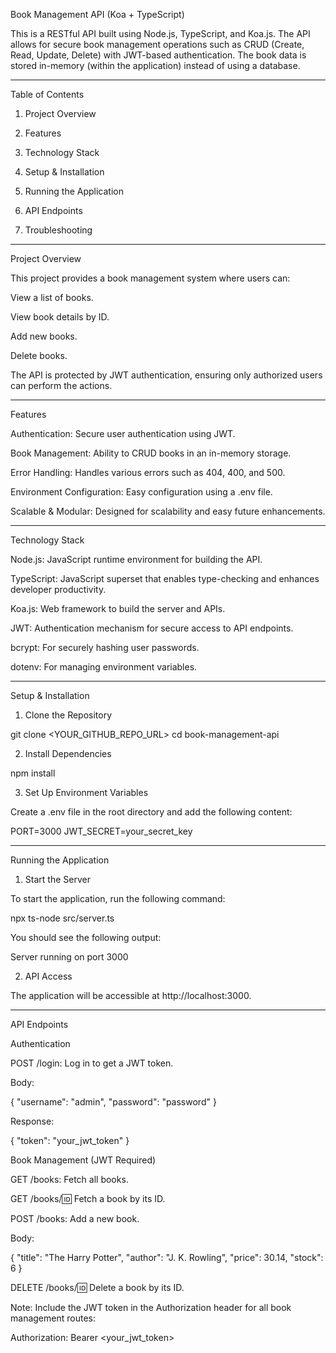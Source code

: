 Book Management API (Koa + TypeScript)
 
This is a RESTful API built using Node.js, TypeScript, and Koa.js. The API allows for secure book management operations such as CRUD (Create, Read, Update, Delete) with JWT-based authentication. The book data is stored in-memory (within the application) instead of using a database.
 
 
--------------------------------------------------------------------
 
Table of Contents
 
1. Project Overview
 
 
2. Features
 
 
3. Technology Stack
 
 
4. Setup & Installation
 
 
5. Running the Application
 
 
6. API Endpoints
 
 
7. Troubleshooting
 
 
 
 
---------------------------------------------------------------------------
 
Project Overview
 
This project provides a book management system where users can:
 
View a list of books.
 
View book details by ID.
 
Add new books.
 
Delete books.
 
 
The API is protected by JWT authentication, ensuring only authorized users can perform the actions.
 
 
-----------------------------------------------------------------------------------------------------
 
Features
 
Authentication: Secure user authentication using JWT.
 
Book Management: Ability to CRUD books in an in-memory storage.
 
Error Handling: Handles various errors such as 404, 400, and 500.
 
Environment Configuration: Easy configuration using a .env file.
 
Scalable & Modular: Designed for scalability and easy future enhancements.
 
 
 
-------------------------------------------------------------------------------
 
Technology Stack
 
Node.js: JavaScript runtime environment for building the API.
 
TypeScript: JavaScript superset that enables type-checking and enhances developer productivity.
 
Koa.js: Web framework to build the server and APIs.
 
JWT: Authentication mechanism for secure access to API endpoints.
 
bcrypt: For securely hashing user passwords.
 
dotenv: For managing environment variables.
 
 
 
----------------------------------------------------------------------------------------------------
 
Setup & Installation
 
1. Clone the Repository
 
git clone <YOUR_GITHUB_REPO_URL>
cd book-management-api
 
2. Install Dependencies
 
npm install
 
3. Set Up Environment Variables
 
Create a .env file in the root directory and add the following content:
 
PORT=3000
JWT_SECRET=your_secret_key
 
 
----------------------------------------------------------------------------------------
 
Running the Application
 
1. Start the Server
 
To start the application, run the following command:
 
npx ts-node src/server.ts
 
You should see the following output:
 
Server running on port 3000
 
2. API Access
 
The application will be accessible at http://localhost:3000.
 
 
-------------------------------------------------------------
 
API Endpoints
 
Authentication
 
POST /login: Log in to get a JWT token.
 
Body:
 
{
  "username": "admin",
  "password": "password"
}
 
Response:
 
{
  "token": "your_jwt_token"
}
 
 
Book Management (JWT Required)
 
GET /books: Fetch all books.
 
GET /books/:id: Fetch a book by its ID.
 
POST /books: Add a new book.
 
Body:
 
{
  "title": "The Harry Potter",
  "author": "J. K. Rowling",
  "price": 30.14,
  "stock": 6
}
 
DELETE /books/:id: Delete a book by its ID.
 
 
Note: Include the JWT token in the Authorization header for all book management routes:
 
Authorization: Bearer <your_jwt_token>
 